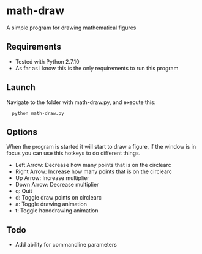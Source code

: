# math-draw
A simple program for drawing mathematical figures

## Requirements
 - Tested with Python 2.7.10
 - As far as i know this is the only requirements to run this program

## Launch
Navigate to the folder with math-draw.py, and execute this:
```
  python math-draw.py
```

## Options
When the program is started it will start to draw a figure, if the window is in focus you can use this hotkeys to do different things.
- Left Arrow: Decrease how many points that is on the circlearc
- Right Arrow: Increase how many points that is on the circlearc
- Up Arrow: Increase multiplier
- Down Arrow: Decrease multiplier
- q: Quit
- d: Toggle draw points on circlearc
- a: Toggle drawing animation
- t: Toggle handdrawing animation

## Todo
- Add ability for commandline parameters

